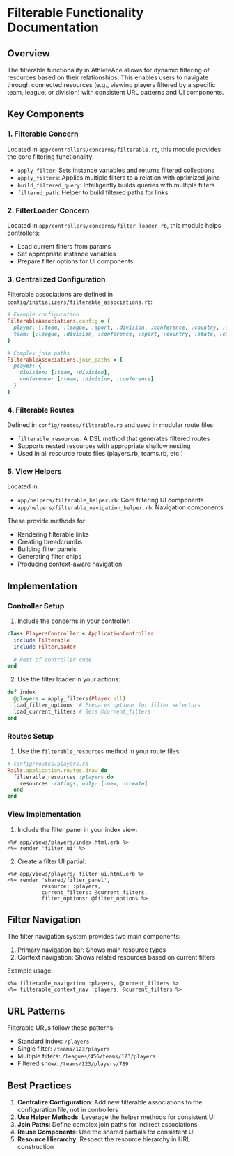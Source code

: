 # Filterable Functionality Documentation

## Overview

The filterable functionality in AthleteAce allows for dynamic filtering of resources based on their relationships. This enables users to navigate through connected resources (e.g., viewing players filtered by a specific team, league, or division) with consistent URL patterns and UI components.

## Key Components

### 1. Filterable Concern

Located in `app/controllers/concerns/filterable.rb`, this module provides the core filtering functionality:

- `apply_filter`: Sets instance variables and returns filtered collections
- `apply_filters`: Applies multiple filters to a relation with optimized joins
- `build_filtered_query`: Intelligently builds queries with multiple filters
- `filtered_path`: Helper to build filtered paths for links

### 2. FilterLoader Concern

Located in `app/controllers/concerns/filter_loader.rb`, this module helps controllers:

- Load current filters from params
- Set appropriate instance variables
- Prepare filter options for UI components

### 3. Centralized Configuration

Filterable associations are defined in `config/initializers/filterable_associations.rb`:

```ruby
# Example configuration
FilterableAssociations.config = {
  player: [:team, :league, :sport, :division, :conference, :country, :state, :city],
  team: [:league, :division, :conference, :sport, :country, :state, :city]
}

# Complex join paths
FilterableAssociations.join_paths = {
  player: {
    division: [:team, :division],
    conference: [:team, :division, :conference]
  }
}
```

### 4. Filterable Routes

Defined in `config/routes/filterable.rb` and used in modular route files:

- `filterable_resources`: A DSL method that generates filtered routes
- Supports nested resources with appropriate shallow nesting
- Used in all resource route files (players.rb, teams.rb, etc.)

### 5. View Helpers

Located in:
- `app/helpers/filterable_helper.rb`: Core filtering UI components
- `app/helpers/filterable_navigation_helper.rb`: Navigation components

These provide methods for:
- Rendering filterable links
- Creating breadcrumbs
- Building filter panels
- Generating filter chips
- Producing context-aware navigation

## Implementation

### Controller Setup

1. Include the concerns in your controller:

```ruby
class PlayersController < ApplicationController
  include Filterable
  include FilterLoader
  
  # Rest of controller code
end
```

2. Use the filter loader in your actions:

```ruby
def index
  @players = apply_filters(Player.all)
  load_filter_options  # Prepares options for filter selectors
  load_current_filters # Sets @current_filters
end
```

### Routes Setup

1. Use the `filterable_resources` method in your route files:

```ruby
# config/routes/players.rb
Rails.application.routes.draw do
  filterable_resources :players do
    resources :ratings, only: [:new, :create]
  end
end
```

### View Implementation

1. Include the filter panel in your index view:

```erb
<%# app/views/players/index.html.erb %>
<%= render 'filter_ui' %>
```

2. Create a filter UI partial:

```erb
<%# app/views/players/_filter_ui.html.erb %>
<%= render 'shared/filter_panel', 
           resource: :players,
           current_filters: @current_filters,
           filter_options: @filter_options %>
```

## Filter Navigation

The filter navigation system provides two main components:

1. Primary navigation bar: Shows main resource types
2. Context navigation: Shows related resources based on current filters

Example usage:

```erb
<%= filterable_navigation :players, @current_filters %>
<%= filterable_context_nav :players, @current_filters %>
```

## URL Patterns

Filterable URLs follow these patterns:

- Standard index: `/players`
- Single filter: `/teams/123/players`
- Multiple filters: `/leagues/456/teams/123/players`
- Filtered show: `/teams/123/players/789`

## Best Practices

1. **Centralize Configuration**: Add new filterable associations to the configuration file, not in controllers
2. **Use Helper Methods**: Leverage the helper methods for consistent UI
3. **Join Paths**: Define complex join paths for indirect associations
4. **Reuse Components**: Use the shared partials for consistent UI
5. **Resource Hierarchy**: Respect the resource hierarchy in URL construction
